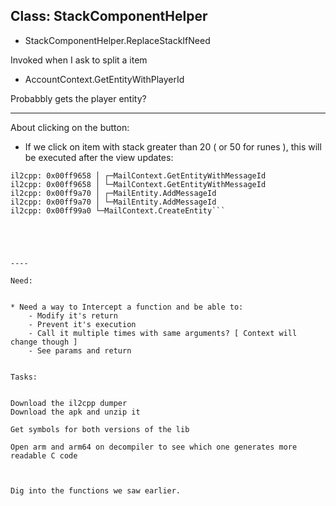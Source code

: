 ## Class: StackComponentHelper

-  StackComponentHelper.ReplaceStackIfNeed

Invoked when I ask to split a item

- AccountContext.GetEntityWithPlayerId

Probabbly gets the player entity?


--- 

About clicking on the button:

* If we click on item with stack greater than 20 ( or 50 for runes ), this will be executed after the view updates:

```il2cpp: 0x00ff99a0 ┌─MailContext.CreateEntity
il2cpp: 0x00ff9658 │ ┌─MailContext.GetEntityWithMessageId
il2cpp: 0x00ff9658 │ └─MailContext.GetEntityWithMessageId
il2cpp: 0x00ff9a70 │ ┌─MailEntity.AddMessageId
il2cpp: 0x00ff9a70 │ └─MailEntity.AddMessageId
il2cpp: 0x00ff99a0 └─MailContext.CreateEntity```





---- 

Need:


* Need a way to Intercept a function and be able to:
	- Modify it's return
	- Prevent it's execution
	- Call it multiple times with same arguments? [ Context will change though ]
	- See params and return


Tasks:


Download the il2cpp dumper 
Download the apk and unzip it

Get symbols for both versions of the lib 

Open arm and arm64 on decompiler to see which one generates more readable C code



Dig into the functions we saw earlier.
